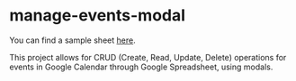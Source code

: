# manage-events-modal

You can find a sample sheet <a href="https://docs.google.com/spreadsheets/d/18L40aZP4E8fmEiFmRN_82l9HbTOFX4DP-_CyV51N7ok/edit#gid=845557072" target="_blank">here</a>.

This project allows for CRUD (Create, Read, Update, Delete) operations for events in Google Calendar through Google Spreadsheet, using modals.